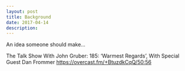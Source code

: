 ```yaml
---
layout: post
title: Background
date: 2017-04-14
description: 
--- 
```


An idea someone should make...

The Talk Show With John Gruber: 185: ‘Warmest Regards’, With Special Guest Dan Frommer
https://overcast.fm/+BtuzdkCqQ/50:56
